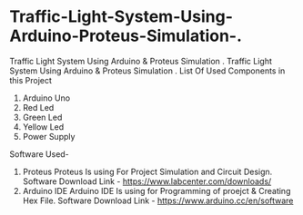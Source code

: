 # Traffic-Light-System-Using-Arduino-Proteus-Simulation-.
Traffic Light System Using Arduino  &amp; Proteus Simulation .
Traffic Light System Using Arduino  & Proteus Simulation .
List Of Used Components in this Project
1. Arduino Uno 
2. Red Led
3. Green Led
4. Yellow Led
5. Power Supply 

Software Used-
1. Proteus 
Proteus Is using For Project Simulation and Circuit Design.
Software Download Link - 
https://www.labcenter.com/downloads/
2. Arduino IDE
Arduino IDE Is using for Programming of proejct & Creating Hex File.
Software Download Link - 
https://www.arduino.cc/en/software
